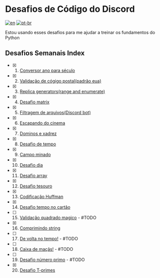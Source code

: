 # Desafios de Código do Discord
[![en](https://img.shields.io/badge/lang-en-red.svg)](README.md)
[![pt-br](https://img.shields.io/badge/lang-pt--br-green.svg)](README.pt-br.md)

Estou usando esses desafios para me ajudar a treinar os fundamentos do Python

## Desafios Semanais Index

- [x] 1. [Conversor ano para século](weekly-challenges/chall-001)
- [x] 2. [Validação de cógigo postal(padrão eua)](weekly-challenges/chall-002)
- [x] 3. [Replica generators(range and enumerate)](weekly-challenges/chall-003)
- [x] 4. [Desafio matrix](weekly-challenges/chall-004)
- [x] 5. [Filtragem de arquivos(Discord bot)](weekly-challenges/chall-005)
- [x] 6. [Escapando do cinema](weekly-challenges/chall-006)
- [x] 7. [Dominos e xadrez](weekly-challenges/chall-007)
- [x] 8. [Desafio de tempo](weekly-challenges/chall-008)
- [x] 9. [Campo minado](weekly-challenges/chall-009)
- [x] 10. [Desafio dia](weekly-challenges/chall-010)
- [x] 11. [Desafio array](weekly-challenges/chall-011)
- [x] 12. [Desafio tesouro](weekly-challenges/chall-012)
- [x] 13. [Codificação Huffman](weekly-challenges/chall-013)
- [x] 14. [Desafio tempo no cartão](weekly-challenges/chall-014)
- [ ] 15. [Validação quadrado magico](weekly-challenges/chall-015) - #TODO
- [x] 16. [Comprimindo string](weekly-challenges/chall-016)
- [ ] 17. [De volta no tempo!](weekly-challenges/chall-017) - #TODO
- [ ] 18. [Caixa de maçãs!](weekly-challenges/chall-018) - #TODO
- [ ] 19. [Desafio número primo](weekly-challenges/chall-019) - #TODO
- [x] 20. [Desafio T-primes](weekly-challenges/chall-020)

